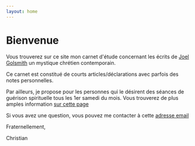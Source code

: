 ```yaml
---
layout: home
---
```

# Bienvenue
Vous trouverez sur ce site mon carnet d'étude concernant les écrits de <span class="uri"><a href="http://www.lavoieinfinie.org/" title="La voie infinie" target="_blank">Joel Golsmith</a></span> un mystique chrétien contemporain.

Ce carnet est constitué de courts articles/déclarations avec parfois des notes personnelles.

Par ailleurs, je propose pour les personnes qui le désirent des séances de guérison spirituelle tous les 1er samedi du mois. Vous trouverez de plus amples information  <span class="uri"> [sur cette page](doc/guerison-spirituelle.pdf)</span>   

Si vous avez une question, vous pouvez me contacter à cette  <span class="uri"><a href="mailto:{{ site.email }}">adresse email </a> </span>   

Fraternellement,  

Christian
 


